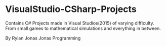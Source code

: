 # VisualStudio-CSharp-Projects
Contains C# Projects made in Visual Studios(2015) of varying difficulty. From small games to mathematical simulations and everything in between. 


By Rylan Jonas
Jonas Programming
